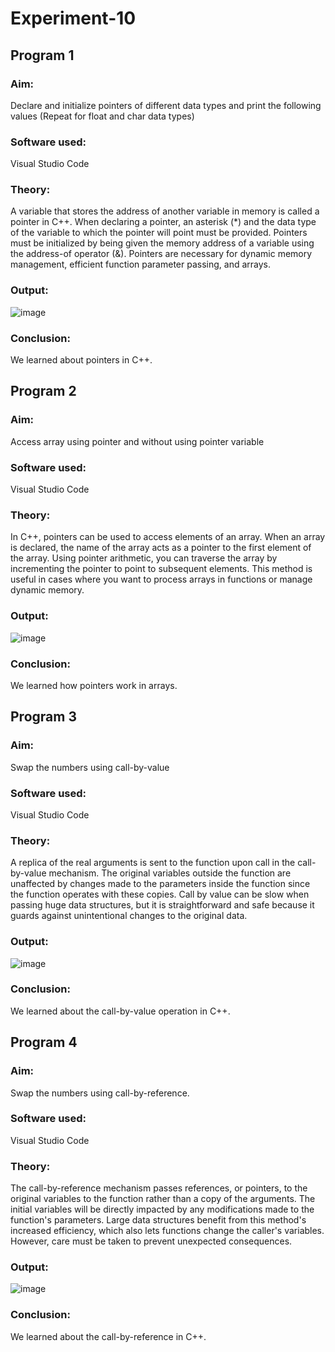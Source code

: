 # Experiment-10

## Program 1
### Aim: 
Declare and initialize pointers of different data types and print the following values (Repeat for float and char data types)
### Software used: 
Visual Studio Code
### Theory:
A variable that stores the address of another variable in memory is called a pointer in C++. When declaring a pointer, an asterisk (*) and the data type of the variable to which the pointer will point must be provided. Pointers must be initialized by being given the memory address of a variable using the address-of operator (&). Pointers are necessary for dynamic memory management, efficient function parameter passing, and arrays.
### Output:
![image](https://github.com/user-attachments/assets/cf4f62cf-05f3-4f4c-9a9e-e0dc37ef4948)

### Conclusion:
We learned about pointers in C++. 

## Program 2
### Aim: 
Access array using pointer and without using pointer variable
### Software used: 
Visual Studio Code
### Theory:
In C++, pointers can be used to access elements of an array. When an array is declared, the name of the array acts as a pointer to the first element of the array. Using pointer arithmetic, you can traverse the array by incrementing the pointer to point to subsequent elements. This method is useful in cases where you want to process arrays in functions or manage dynamic memory.
### Output:
![image](https://github.com/user-attachments/assets/8dca1c2d-8bff-40ce-8d72-5408dae03a33)

### Conclusion:
We learned how pointers work in arrays. 

## Program 3
### Aim: 
Swap the numbers using call-by-value
### Software used: 
Visual Studio Code
### Theory:
A replica of the real arguments is sent to the function upon call in the call-by-value mechanism. The original variables outside the function are unaffected by changes made to the parameters inside the function since the function operates with these copies. Call by value can be slow when passing huge data structures, but it is straightforward and safe because it guards against unintentional changes to the original data.
### Output:
![image](https://github.com/user-attachments/assets/9727b921-3ef1-46d0-9743-f2c53962a442)

### Conclusion:
We learned about the call-by-value operation in C++. 

## Program 4
### Aim: 
Swap the numbers using call-by-reference. 
### Software used: 
Visual Studio Code
### Theory:
The call-by-reference mechanism passes references, or pointers, to the original variables to the function rather than a copy of the arguments. The initial variables will be directly impacted by any modifications made to the function's parameters. Large data structures benefit from this method's increased efficiency, which also lets functions change the caller's variables. However, care must be taken to prevent unexpected consequences.
### Output:
![image](https://github.com/user-attachments/assets/7221e74e-1b01-4cb2-871b-adb9dd6b4839)

### Conclusion:
We learned about the call-by-reference in C++. 
